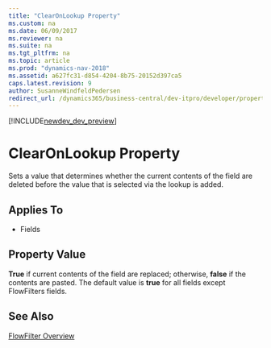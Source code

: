 ```yaml
---
title: "ClearOnLookup Property"
ms.custom: na
ms.date: 06/09/2017
ms.reviewer: na
ms.suite: na
ms.tgt_pltfrm: na
ms.topic: article
ms.prod: "dynamics-nav-2018"
ms.assetid: a627fc31-d854-4204-8b75-20152d397ca5
caps.latest.revision: 9
author: SusanneWindfeldPedersen
redirect_url: /dynamics365/business-central/dev-itpro/developer/properties/devenv-properties
---
```


[!INCLUDE[newdev_dev_preview](../includes/newdev_dev_preview.md)]

# ClearOnLookup Property
Sets a value that determines whether the current contents of the field are deleted before the value that is selected via the lookup is added.  
  
## Applies To  
  
-   Fields  
  
## Property Value  
 **True** if current contents of the field are replaced; otherwise, **false** if the contents are pasted. The default value is **true** for all fields except FlowFilters fields.  
  
## See Also  
 [FlowFilter Overview](../devenv-flowfilter-overview.md)